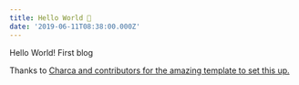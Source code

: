 ```yaml
---
title: Hello World 👋
date: '2019-06-11T08:38:00.000Z'
---
```


Hello World! First blog

<!-- more -->

Thanks to [Charca and contributors for the amazing template to set this up.](https://github.com/Charca/sapper-blog-template)
